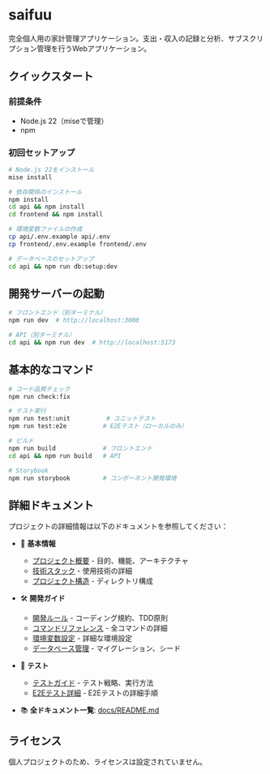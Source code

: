 # saifuu

完全個人用の家計管理アプリケーション。支出・収入の記録と分析、サブスクリプション管理を行うWebアプリケーション。

## クイックスタート

### 前提条件
- Node.js 22（miseで管理）
- npm

### 初回セットアップ
```bash
# Node.js 22をインストール
mise install

# 依存関係のインストール
npm install
cd api && npm install
cd frontend && npm install

# 環境変数ファイルの作成
cp api/.env.example api/.env
cp frontend/.env.example frontend/.env

# データベースのセットアップ
cd api && npm run db:setup:dev
```

## 開発サーバーの起動

```bash
# フロントエンド（別ターミナル）
npm run dev  # http://localhost:3000

# API（別ターミナル）
cd api && npm run dev  # http://localhost:5173
```

## 基本的なコマンド

```bash
# コード品質チェック
npm run check:fix

# テスト実行
npm run test:unit          # ユニットテスト
npm run test:e2e          # E2Eテスト（ローカルのみ）

# ビルド
npm run build             # フロントエンド
cd api && npm run build   # API

# Storybook
npm run storybook         # コンポーネント開発環境
```

## 詳細ドキュメント

プロジェクトの詳細情報は以下のドキュメントを参照してください：

- 📌 **基本情報**
  - [プロジェクト概要](./docs/プロジェクト概要.md) - 目的、機能、アーキテクチャ
  - [技術スタック](./docs/技術スタック.md) - 使用技術の詳細
  - [プロジェクト構造](./docs/プロジェクト構造.md) - ディレクトリ構成

- 🛠 **開発ガイド**
  - [開発ルール](./CLAUDE.md) - コーディング規約、TDD原則
  - [コマンドリファレンス](./docs/コマンドリファレンス.md) - 全コマンドの詳細
  - [環境変数設定](./docs/開発環境/環境変数設定ガイド.md) - 詳細な環境設定
  - [データベース管理](./docs/データベース/README.md) - マイグレーション、シード

- 🧪 **テスト**
  - [テストガイド](./docs/テスト/テストガイド.md) - テスト戦略、実行方法
  - [E2Eテスト詳細](./docs/テスト/テストガイド.md#e2eテストの実行) - E2Eテストの詳細手順

- 📚 **全ドキュメント一覧**: [docs/README.md](./docs/README.md)

## ライセンス

個人プロジェクトのため、ライセンスは設定されていません。